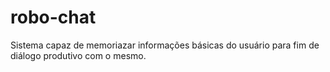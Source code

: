 # robo-chat 


Sistema capaz de memoriazar informações básicas do usuário para fim de diálogo produtivo com o mesmo.
